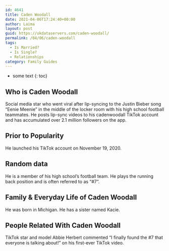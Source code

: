 ```yaml
---
id: 4641
title: Caden Woodall
date: 2021-04-06T17:24:40+00:00
author: Laima
layout: post
guid: https://ukdataservers.com/caden-woodall/
permalink: /04/06/caden-woodall
tags:
  - Is Married?
  - Is Single?
  - Relationships
category: Family Guides
---
```


* some text
{: toc}


## Who is Caden Woodall
                  
                  
                  
Social media star who went viral after lip-syncing to the Justin Bieber song &#8220;Eenie Meenie&#8221; in the middle of the locker room with his high school football teammates. He posts lip-sync videos to his cadenwoodall TikTok account and has accumulated over 2.1 million followers on the app. 
                  
              
            
              
            
                
                
                
## Prior to Popularity
                  
                  
                  
He launched his TikTok account on November 19, 2020. 
                  
              
            
              
            
                
                
                
## Random data
                  
                  
                  
He is a member of his high school&#8217;s football team. He plays the running back position and is often referred to as &#8220;#7&#8221;. 
                  
              
            
              
            
                
                
                
## Family & Everyday Life of Caden Woodall
                  
                  
                  
He was born in Michigan. He has a sister named Kacie.
                  
              
            
              
            
                
                
                
## People Related With Caden Woodall
                  
                  
                  
TikTok star and model Abbie Herbert commented &#8220;I finally found the #7 that everyone is talking about!&#8221; on his first-ever TikTok video. 
                  
              
            
              
            
                
              
            
              
              
            
            
              
            
          
          
          